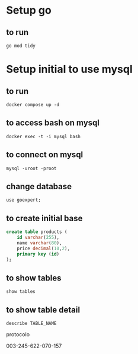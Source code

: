 # Setup go

## to run

`go mod tidy`

# Setup initial to use mysql

## to run

`docker compose up -d`

## to access bash on mysql

`docker exec -t -i mysql bash`

## to connect on mysql

`mysql -uroot -proot`

## change database

`use goexpert;`

## to create initial base

```sql
create table products (
    id varchar(255), 
    name varchar(80),
    price decimal(10,2),
    primary key (id)
);
```

## to show tables

`show tables`

## to show table detail

`describe TABLE_NAME`

protocolo 

003-245-622-070-157